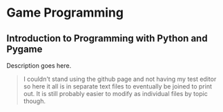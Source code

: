 # Game Programming
## Introduction to Programming with Python and Pygame

Description goes here.

> I couldn't stand using the github page and not having my test editor so here it all is in separate text files to eventually be joined to print out.  It is still probably easier to modify as individual files by topic though.
